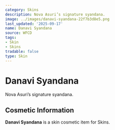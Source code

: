 ```yaml
---
category: Skins
description: Nova Asuri’s signature syandana.
image: ../images/danavi-syandana-22f7b3d8e5.png
last_updated: '2025-09-17'
name: Danavi Syandana
source: WFCD
tags:
- Skin
- Skins
tradable: false
type: Skin
---
```


# Danavi Syandana

Nova Asuri’s signature syandana.

## Cosmetic Information

**Danavi Syandana** is a skin cosmetic item for Skins.

